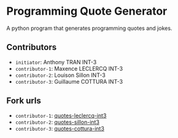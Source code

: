 # Programming Quote Generator

A python program that generates programming quotes and jokes.

## Contributors
- `initiator`: Anthony TRAN INT-3
- `contributor-1`: Maxence LECLERCQ INT-3
- `contributor-2`: Louison Sillon INT-3
- `contributor-3`: Guillaume COTTURA INT-3

## Fork urls
- `contributor-1`: [quotes-leclercq-int3](https://github.com/Cargaison/quotes-leclercq-int3)
- `contributor-2`: [quotes-sillon-int3](https://github.com/ZOMephisto/quotes-sillon-int3)
- `contributor-3`: [quotes-cottura-int3](https://github.com/gcfrei/quotes-cottura-int3)